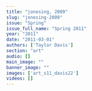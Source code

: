 ```yaml
---
title: "jonesing, 2009"
slug: "jonesing-2009"
issue: "Spring"
issue_full_name: "Spring 2011"
year: "2011"
date: "2011-03-01"
authors: ['Taylor Davis']
section: "art"
audio: []
main_image: ""
banner_image: ""
images: ['art_s11_davis22']
videos: []
---
```

